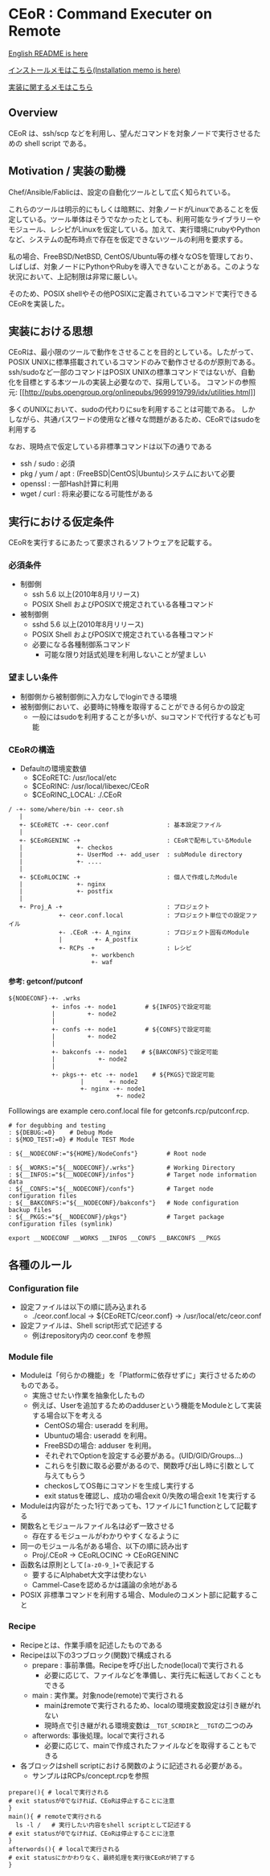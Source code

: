 # CEoR : Command Executer on Remote 

[English README is here](https://github.com/sheo0147/CEoR/blob/master/README_en.md)

[インストールメモはこちら(Installation memo is here)](https://github.com/sheo0147/CEoR/blob/master/Doc/INSTALL.md)

[実装に関するメモはこちら](https://github.com/sheo0147/CEoR/blob/master/Doc/README.md)

## Overview 

CEoR は、ssh/scp などを利用し、望んだコマンドを対象ノードで実行させるための shell script である。

## Motivation / 実装の動機 

Chef/Ansible/Fablicは、設定の自動化ツールとして広く知られている。

これらのツールは明示的にもしくは暗黙に、対象ノードがLinuxであることを仮定している。ツール単体はそうでなかったとしても、利用可能なライブラリーやモジュール、レシピがLinuxを仮定している。加えて、実行環境にrubyやPythonなど、システムの配布時点で存在を仮定できないツールの利用を要求する。

私の場合、FreeBSD/NetBSD, CentOS/Ubuntu等の様々なOSを管理しており、しばしば、対象ノードにPythonやRubyを導入できないことがある。このような状況において、上記制限は非常に厳しい。

そのため、POSIX shellやその他POSIXに定義されているコマンドで実行できるCEoRを実装した。

## 実装における思想 

CEoRは、最小限のツールで動作をさせることを目的としている。したがって、POSIX UNIXに標準搭載されているコマンドのみで動作させるのが原則である。ssh/sudoなど一部のコマンドはPOSIX UNIXの標準コマンドではないが、自動化を目標とする本ツールの実装上必要なので、採用している。
コマンドの参照元: [[http://pubs.opengroup.org/onlinepubs/9699919799/idx/utilities.html]]

  多くのUNIXにおいて、sudoの代わりにsuを利用することは可能である。
  しかしながら、共通パスワードの使用など様々な問題があるため、CEoRではsudoを利用する

なお、現時点で仮定している非標準コマンドは以下の通りである
* ssh / sudo : 必須
* pkg / yum / apt : (FreeBSD|CentOS|Ubuntu)システムにおいて必要
* openssl : 一部Hash計算に利用
* wget / curl : 将来必要になる可能性がある

## 実行における仮定条件 

CEoRを実行するにあたって要求されるソフトウェアを記載する。

### 必須条件 

* 制御側
  * ssh 5.6 以上(2010年8月リリース)
  * POSIX Shell およびPOSIXで規定されている各種コマンド
* 被制御側
  * sshd 5.6 以上(2010年8月リリース)
  * POSIX Shell およびPOSIXで規定されている各種コマンド
  * 必要になる各種制御系コマンド
    * 可能な限り対話式処理を利用しないことが望ましい

### 望ましい条件 

* 制御側から被制御側に入力なしでloginできる環境
* 被制御側において、必要時に特権を取得することができる何らかの設定
  * 一般にはsudoを利用することが多いが、suコマンドで代行するなども可能

### CEoRの構造 

* Defaultの環境変数値
  * $CEoRETC: /usr/local/etc
  * $CEoRINC: /usr/local/libexec/CEoR
  * $CEoRINC_LOCAL: ./.CEoR
    
```
/ -+- some/where/bin -+- ceor.sh
   |
   +- $CEoRETC -+- ceor.conf                : 基本設定ファイル
   |
   +- $CEoRGENINC -+                        : CEoRで配布しているModule
   |               +- checkos
   |               +- UserMod -+- add_user  : subModule directory
   |               +- ....
   |
   +- $CEoRLOCINC -+                        : 個人で作成したModule
   |               +- nginx
   |               +- postfix
   |
   +- Proj_A -+                             : プロジェクト
              +- ceor.conf.local            : プロジェクト単位での設定ファイル
              +- .CEoR -+- A_nginx          : プロジェクト固有のModule
              |         +- A_postfix
              +- RCPs -+                    : レシピ
                       +- workbench
                       +- waf
```

#### 参考: getconf/putconf 

```
${NODECONF}-+- .wrks
            +- infos -+- node1        # ${INFOS}で設定可能
            |         +- node2
            |
            +- confs -+- node1        # ${CONFS}で設定可能
            |         +- node2
            |
            +- bakconfs -+- node1    # ${BAKCONFS}で設定可能
            |            +- node2
            |
            +- pkgs-+- etc -+- node1    # ${PKGS}で設定可能
                    |       +- node2
                    +- nginx -+- node1
                              +- node2
```

Folllowings are example cero.conf.local file for getconfs.rcp/putconf.rcp.

```
# for degubbing and testing
: ${DEBUG:=0}    # Debug Mode
: ${MOD_TEST:=0} # Module TEST Mode

: ${__NODECONF:="${HOME}/NodeConfs"}        # Root node

: ${__WORKS:="${__NODECONF}/.wrks"}         # Working Directory
: ${__INFOS:="${__NODECONF}/infos"}         # Target node information data
: ${__CONFS:="${__NODECONF}/confs"}         # Target node configuration files
: ${__BAKCONFS:="${__NODECONF}/bakconfs"}   # Node configuration backup files
: ${__PKGS:="${__NODECONF}/pkgs"}           # Target package configuration files (symlink)

export __NODECONF __WORKS __INFOS __CONFS __BAKCONFS __PKGS
```

## 各種のルール 

### Configuration file 

* 設定ファイルは以下の順に読み込まれる
  * ./ceor.conf.local -> ${CEoRETC/ceor.conf} -> /usr/local/etc/ceor.conf
* 設定ファイルは、Shell script形式で記述する
  * 例はrepository内の ceor.conf を参照

### Module file 

* Moduleは「何らかの機能」を「Platformに依存せずに」実行させるためのものである。
  * 実施させたい作業を抽象化したもの
  * 例えば、Userを追加するためのadduserという機能をModuleとして実装する場合以下を考える
    * CentOSの場合: useradd を利用。
    * Ubuntuの場合: useradd を利用。
    * FreeBSDの場合: adduser を利用。
    * それぞれでOptionを設定する必要がある。(UID/GID/Groups...)
    * これらを引数に取る必要があるので、関数呼び出し時に引数として与えてもらう
    * checkosしてOS毎にコマンドを生成し実行する
    * exit statusを確認し、成功の場合exit 0/失敗の場合exit 1を実行する
* Moduleは内容がたった1行であっても、1ファイルに1 functionとして記載する
* 関数名とモジュールファイル名は必ず一致させる
  * 存在するモジュールがわかりやすくなるように
* 同一のモジュール名がある場合、以下の順に読み出す
  * Proj/.CEoR -> CEoRLOCINC -> CEoRGENINC
* 函数名は原則として`[a-z0-9_]+`で表記する
  * 要するにAlphabet大文字は使わない
  * Cammel-Caseを認めるかは議論の余地がある
* POSIX 非標準コマンドを利用する場合、Moduleのコメント部に記載すること

### Recipe 

* Recipeとは、作業手順を記述したものである
* Recipeは以下の3つブロック(関数)で構成される
  * prepare : 事前準備。Recipeを呼び出したnode(local)で実行される
    * 必要に応じて、ファイルなどを準備し、実行先に転送しておくこともできる
  * main : 実作業。対象node(remote)で実行される
    * mainはremoteで実行されるため、localの環境変数設定は引き継がれない
    * 現時点で引き継がれる環境変数は`__TGT_SCRDIR`と`__TGT`の二つのみ
  * afterwords: 事後処理。localで実行される
    * 必要に応じて、mainで作成されたファイルなどを取得することもできる
* 各ブロックはshell scriptにおける関数のように記述される必要がある。
  * サンプルはRCPs/concept.rcpを参照

```
prepare(){ # localで実行される
# exit statusが0でなければ、CEoRは停止することに注意
}
main(){ # remoteで実行される
  ls -l /	# 実行したい内容をshell scriptとして記述する
# exit statusが0でなければ、CEoRは停止することに注意
}
afterwords(){ # localで実行される
# exit statusにかかわりなく、最終処理を実行後CEoRが終了する
}
```

